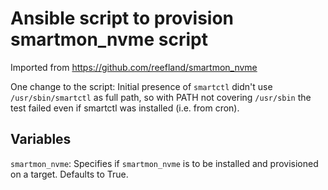# Ansible script to provision smartmon_nvme script

Imported from https://github.com/reefland/smartmon_nvme

One change to the script: Initial presence of `smartctl` didn't use
`/usr/sbin/smartctl` as full path, so with PATH not covering `/usr/sbin`
the test failed even if smartctl was installed (i.e. from cron).

## Variables

`smartmon_nvme`: Specifies if `smartmon_nvme` is to be installed and
provisioned on a target. Defaults to True.
